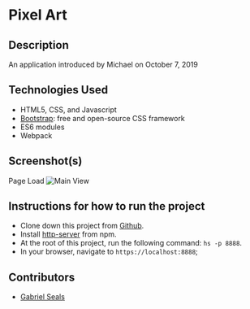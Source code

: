# Pixel Art


## Description

An application introduced by Michael on October 7, 2019

## Technologies Used

* HTML5, CSS, and Javascript
* [Bootstrap](https://getbootstrap.com/): free and open-source CSS framework
* ES6 modules
* Webpack


## Screenshot(s)

Page Load
![Main View]()


## Instructions for how to run the project

* Clone down this project from [Github](https://github.com/gseals/pixel-art).
* Install [http-server](https://www.npmjs.com/package/http-server) from npm.
* At the root of this project, run the following command: `hs -p 8888`.
* In your browser, navigate to `https://localhost:8888`;

## Contributors

* [Gabriel Seals](https://github.com/gseals)